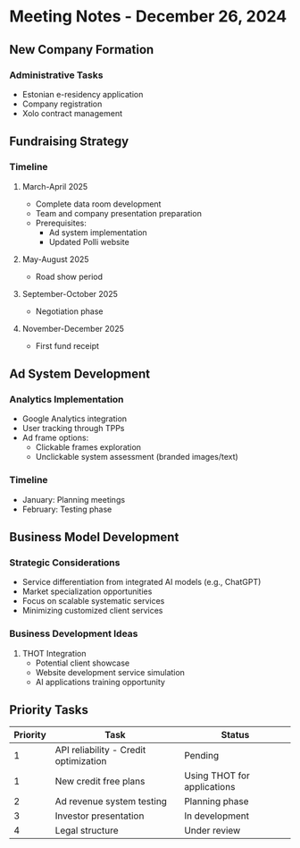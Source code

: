 # Meeting Notes - December 26, 2024

## New Company Formation

### Administrative Tasks
- Estonian e-residency application
- Company registration
- Xolo contract management

## Fundraising Strategy

### Timeline
1. March-April 2025
   - Complete data room development
   - Team and company presentation preparation
   - Prerequisites:
     - Ad system implementation
     - Updated Polli website

2. May-August 2025
   - Road show period

3. September-October 2025
   - Negotiation phase

4. November-December 2025
   - First fund receipt

## Ad System Development

### Analytics Implementation
- Google Analytics integration
- User tracking through TPPs
- Ad frame options:
  - Clickable frames exploration
  - Unclickable system assessment (branded images/text)

### Timeline
- January: Planning meetings
- February: Testing phase

## Business Model Development

### Strategic Considerations
- Service differentiation from integrated AI models (e.g., ChatGPT)
- Market specialization opportunities
- Focus on scalable systematic services
- Minimizing customized client services

### Business Development Ideas
1. THOT Integration
   - Potential client showcase
   - Website development service simulation
   - AI applications training opportunity

## Priority Tasks

| Priority | Task | Status |
|----------|------|--------|
| 1 | API reliability - Credit optimization | Pending |
| 1 | New credit free plans | Using THOT for applications |
| 2 | Ad revenue system testing | Planning phase |
| 3 | Investor presentation | In development |
| 4 | Legal structure | Under review |
